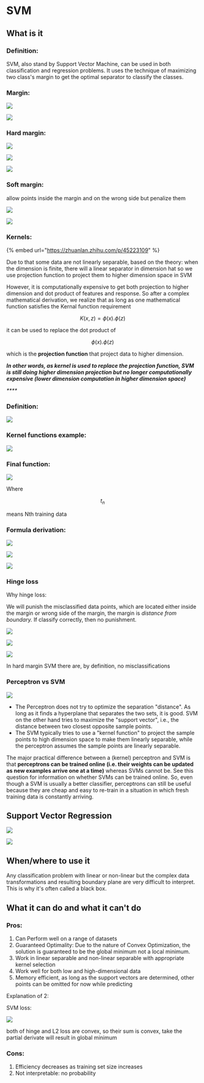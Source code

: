 # SVM

## What is it 

### Definition:

SVM, also stand by Support Vector Machine, can be used in both classification and regression problems. It uses the technique of maximizing two class's margin to get the optimal separator to classify the classes.

### Margin:

![](.gitbook/assets/image%20%2873%29.png)

![](.gitbook/assets/image%20%2865%29.png)

### Hard margin:

![](.gitbook/assets/image%20%2889%29.png)

![](.gitbook/assets/image%20%2852%29.png)

![](.gitbook/assets/image%20%2899%29.png)

### Soft margin:

allow points inside the margin and on the wrong side but penalize them

![](.gitbook/assets/image%20%2870%29.png)

![](.gitbook/assets/image%20%2866%29.png)

### Kernels:

{% embed url="https://zhuanlan.zhihu.com/p/45223109" %}

Due to that some data are not linearly separable, based on the theory: when the dimension is finite, there will a linear separator in dimension hat so we use projection function to project them to higher dimension space in SVM

However, it is computationally expensive to get both projection to higher dimension and dot product of features and response. So after a complex mathematical derivation, we realize that as long as one mathematical function satisfies the Kernal function requirement

$$
K(x,z) = \phi(x).\phi(z)
$$

it can be used to replace the dot product of 

$$
\phi(x).\phi(z)
$$

 which is the **projection function** that project data to higher dimension. 



_**In other words, as kernel is used to replace the projection function, SVM is still doing higher dimension projection but no longer computationally expensive \(lower dimension computation in higher dimension space\)**_

_\*\*\*\*_

### **Definition:** 

![](.gitbook/assets/image%20%2811%29.png)

### **Kernel functions example:**

![](.gitbook/assets/image%20%2894%29.png)

### **Final function:**

![](.gitbook/assets/image%20%28101%29.png)

Where

$$
t_n
$$

means Nth training data

### **Formula derivation:**

![](.gitbook/assets/image%20%2838%29.png)

![](.gitbook/assets/image%20%2874%29.png)

![](.gitbook/assets/image%20%2850%29.png)

### Hinge loss

Why hinge loss:

We will punish the misclassified data points, which are located either inside the margin or wrong side of the margin, the margin is _distance from boundary._ If classify correctly, then no punishment.

![](.gitbook/assets/image%20%2845%29.png)

![](.gitbook/assets/image%20%283%29.png)

![](.gitbook/assets/image%20%2855%29.png)

In hard margin SVM there are, by definition, no misclassifications

### Perceptron vs SVM

![](.gitbook/assets/image%20%2816%29.png)

* The Perceptron does not try to optimize the separation "distance". As long as it finds a hyperplane that separates the two sets, it is good. SVM on the other hand tries to maximize the "support vector", i.e., the distance between two closest opposite sample points.
* The SVM typically tries to use a "kernel function" to project the sample points to high dimension space to make them linearly separable, while the perceptron assumes the sample points are linearly separable.

The major practical difference between a \(kernel\) perceptron and SVM is that **perceptrons can be trained online \(i.e. their weights can be updated as new examples arrive one at a time\)** whereas SVMs cannot be. See this question for information on whether SVMs can be trained online. So, even though a SVM is usually a better classifier, perceptrons can still be useful because they are cheap and easy to re-train in a situation in which fresh training data is constantly arriving.

## Support Vector Regression

![](.gitbook/assets/image%20%2856%29.png)

![](.gitbook/assets/image%20%2863%29.png)



### 

## When/where to use it 

Any classification problem with linear or non-linear but the complex data transformations and resulting boundary plane are very difficult to interpret. This is why it's often called a black box.

## What it can do and what it can't do



### Pros: 

1. Can Perform well on a range of datasets 
2. Guaranteed Optimality: Due to the nature of Convex Optimization, the solution is guaranteed to be the global minimum not a local minimum.
3. Work in linear separable and non-linear separable with appropriate kernel selection
4. Work well for both low and high-dimensional data 
5. Memory efficient, as long as the support vectors are determined, other points can be omitted for now while predicting

Explanation of 2:

SVM loss:

![](.gitbook/assets/image%20%2896%29.png)

both of hinge and L2 loss are convex, so their sum is convex, take the partial derivate will result in global minimum

### Cons: 

1. Efficiency decreases as training set size increases 
2. Not interpretable: no probability

